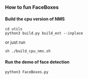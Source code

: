 ### How to fun FaceBoxes

#### Build the cpu version of NMS
```shell script
cd utils
python3 build.py build_ext --inplace
```

or just run

```shell script
sh ./build_cpu_nms.sh
```

#### Run the demo of face detection
```shell script
python3 FaceBoxes.py
```
